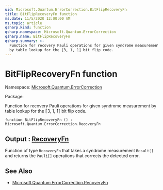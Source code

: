 ```yaml
---
uid: Microsoft.Quantum.ErrorCorrection.BitFlipRecoveryFn
title: BitFlipRecoveryFn function
ms.date: 11/5/2020 12:00:00 AM
ms.topic: article
qsharp.kind: function
qsharp.namespace: Microsoft.Quantum.ErrorCorrection
qsharp.name: BitFlipRecoveryFn
qsharp.summary: >-
  Function for recovery Pauli operations for given syndrome measurement
  by table lookup for the ⟦3, 1, 1⟧ bit flip code.
---
```


# BitFlipRecoveryFn function

Namespace: [Microsoft.Quantum.ErrorCorrection](xref:Microsoft.Quantum.ErrorCorrection)

Package: [](https://nuget.org/packages/)


Function for recovery Pauli operations for given syndrome measurementby table lookup for the ⟦3, 1, 1⟧ bit flip code.

```qsharp
function BitFlipRecoveryFn () : Microsoft.Quantum.ErrorCorrection.RecoveryFn
```


## Output : [RecoveryFn](xref:Microsoft.Quantum.ErrorCorrection.RecoveryFn)

Function of type `RecoveryFn` that takes a syndrome measurement`Result[]` and returns the `Pauli[]` operations that corrects thedetected error.

## See Also

- [Microsoft.Quantum.ErrorCorrection.RecoveryFn](xref:Microsoft.Quantum.ErrorCorrection.RecoveryFn)